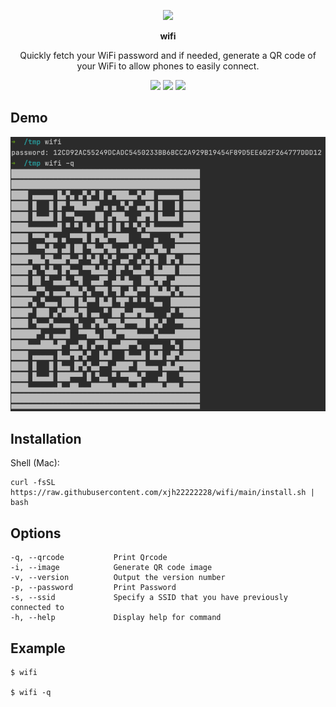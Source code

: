 
<p align="center">
  <p align="center">
    <img src="media/logo.png" width="200" />
  </p>
  <p align="center">
    <b>wifi</b>
  </p>
  <p align="center">Quickly fetch your WiFi password and if needed, generate a QR code of your WiFi to allow phones to easily connect.</p>

  <p align="center">
    <img src="https://img.shields.io/github/go-mod/go-version/xjh22222228/wifi" />
    <img src="https://img.shields.io/github/v/release/xjh22222228/wifi" />
    <img src="https://img.shields.io/github/license/xjh22222228/wifi" />
  </p>
</p>


## Demo
![](media/screenshot.png)



## Installation

Shell (Mac):
```
curl -fsSL https://raw.githubusercontent.com/xjh22222228/wifi/main/install.sh | bash
```





## Options

```
-q, --qrcode           Print Qrcode
-i, --image            Generate QR code image
-v, --version          Output the version number
-p, --password         Print Password
-s, --ssid             Specify a SSID that you have previously connected to
-h, --help             Display help for command
```

## Example
```
$ wifi

$ wifi -q
```
